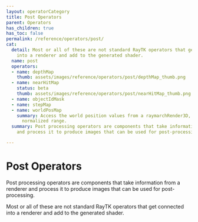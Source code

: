 ```yaml
---
layout: operatorCategory
title: Post Operators
parent: Operators
has_children: true
has_toc: false
permalink: /reference/operators/post/
cat:
  detail: Most or all of these are not standard RayTK operators that get connected
    into a renderer and add to the generated shader.
  name: post
  operators:
  - name: depthMap
    thumb: assets/images/reference/operators/post/depthMap_thumb.png
  - name: nearHitMap
    status: beta
    thumb: assets/images/reference/operators/post/nearHitMap_thumb.png
  - name: objectIdMask
  - name: stepMap
  - name: worldPosMap
    summary: Access the world position values from a raymarchRender3D, scaled to a
      normalized range.
  summary: Post processing operators are components that take information from a renderer
    and process it to produce images that can be used for post-processing.

---
```


# Post Operators

Post processing operators are components that take information from a renderer and process it to produce images that can be used for post-processing.

Most or all of these are not standard RayTK operators that get connected into a renderer and add to the generated shader.
